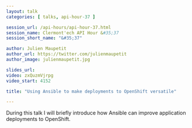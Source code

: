 ```yaml
---
layout: talk
categories: [ talks, api-hour-37 ]

session_url: /api-hours/api-hour-37.html
session_name: Clermont'ech API Hour &#35;37
session_short_name: "&#35;37"

author: Julien Maupetit
author_url: https://twitter.com/julienmaupetit
author_image: julienmaupetit.jpg

slides_url:
video: zxQuzmVjrpg
video_start: 4152

title: "Using Ansible to make deployments to OpenShift versatile"

---
```


During this talk I will briefly introduce how Ansible can improve application deployments to OpenShift.
